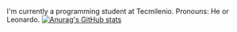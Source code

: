I'm currently a programming student at Tecmilenio.
Pronouns: He or Leonardo.
[![Anurag's GitHub stats](https://github-readme-stats.vercel.app/api?username=Leon-Supr&theme=great-gatsby)](https://github.com/anuraghazra/github-readme-stats)
